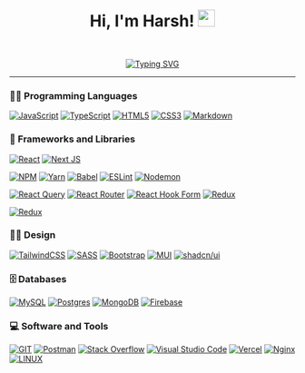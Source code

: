   <h1 align="center">
Hi, I'm Harsh!
	<a href="https://media.giphy.com/media/hvRJCLFzcasrR4ia7z/giphy.gif" target="_self">
		<img src="https://media.giphy.com/media/hvRJCLFzcasrR4ia7z/giphy.gif" width="30">
	</a>
</h1>
<br>
<p align="center">
	<a href="https://git.io/typing-svg"><img src="https://readme-typing-svg.herokuapp.com?font=Fira+Code&amp;pause=1000&amp;center=true&amp;vCenter=true&amp;width=435&amp;lines=Full+Stack+Web+Developer;Graduate+AI+Student" alt="Typing SVG"></a>
</p>
<hr>
<h3 id="-programming-languages">👨‍💻 Programming Languages</h3>
<p>
    <a href="https://camo.githubusercontent.com/c81375f70082227e8dffe012148b4fc100ce3f7790ca15f51cc65f02051d66fa/68747470733a2f2f696d672e736869656c64732e696f2f62616467652f4a6176615363726970742d2532333332333333302e7376673f7374796c653d666c6174266c6f676f3d6a617661736372697074266c6f676f436f6c6f723d253233463744463145"><img alt="JavaScript" src="https://camo.githubusercontent.com/c81375f70082227e8dffe012148b4fc100ce3f7790ca15f51cc65f02051d66fa/68747470733a2f2f696d672e736869656c64732e696f2f62616467652f4a6176615363726970742d2532333332333333302e7376673f7374796c653d666c6174266c6f676f3d6a617661736372697074266c6f676f436f6c6f723d253233463744463145"></a>
    <a target="_blank" rel="noopener noreferrer nofollow" href="https://camo.githubusercontent.com/c014d6173a29146ac8d42cb97c98ea9995336b6559809b9779cb1283718cb615/68747470733a2f2f696d672e736869656c64732e696f2f62616467652f547970655363726970742d2532333030374143432e7376673f7374796c653d666c6174266c6f676f3d74797065736372697074266c6f676f436f6c6f723d7768697465"><img src="https://camo.githubusercontent.com/c014d6173a29146ac8d42cb97c98ea9995336b6559809b9779cb1283718cb615/68747470733a2f2f696d672e736869656c64732e696f2f62616467652f547970655363726970742d2532333030374143432e7376673f7374796c653d666c6174266c6f676f3d74797065736372697074266c6f676f436f6c6f723d7768697465" alt="TypeScript" data-canonical-src="https://img.shields.io/badge/TypeScript-#007ACC.svg?style=flat&amp;logo=typescript&amp;logoColor=white" style="max-width: 100%;"></a>
    <a target="_blank" rel="noopener noreferrer nofollow" href="https://camo.githubusercontent.com/9c5bb04c0528e485bbc26146e50c477dd4ae978a95e8b024f5edd2e14e1b5b02/68747470733a2f2f696d672e736869656c64732e696f2f62616467652f48544d4c352d2532334533344632362e7376673f7374796c653d666c6174266c6f676f3d68746d6c35266c6f676f436f6c6f723d7768697465"><img src="https://camo.githubusercontent.com/9c5bb04c0528e485bbc26146e50c477dd4ae978a95e8b024f5edd2e14e1b5b02/68747470733a2f2f696d672e736869656c64732e696f2f62616467652f48544d4c352d2532334533344632362e7376673f7374796c653d666c6174266c6f676f3d68746d6c35266c6f676f436f6c6f723d7768697465" alt="HTML5" data-canonical-src="https://img.shields.io/badge/HTML5-#E34F26.svg?style=flat&amp;logo=html5&amp;logoColor=white" style="max-width: 100%;"></a>
    <a target="_blank" rel="noopener noreferrer nofollow" href="https://camo.githubusercontent.com/11d6c8d7e0eb9434b41a9c08cc2a1be84cca9f30fafc3d918135e8e32fccd958/68747470733a2f2f696d672e736869656c64732e696f2f62616467652f435353332d2532333135373242362e7376673f7374796c653d666c6174266c6f676f3d63737333266c6f676f436f6c6f723d7768697465"><img src="https://camo.githubusercontent.com/11d6c8d7e0eb9434b41a9c08cc2a1be84cca9f30fafc3d918135e8e32fccd958/68747470733a2f2f696d672e736869656c64732e696f2f62616467652f435353332d2532333135373242362e7376673f7374796c653d666c6174266c6f676f3d63737333266c6f676f436f6c6f723d7768697465" alt="CSS3" data-canonical-src="https://img.shields.io/badge/CSS3-#1572B6.svg?style=flat&amp;logo=css3&amp;logoColor=white" style="max-width: 100%;"></a>
    <a target="_blank" rel="noopener noreferrer nofollow" href="https://camo.githubusercontent.com/8385791df6964d6529cfb8ff01deda5fdc192dfba3e47dceedd6ba7edeb2890a/68747470733a2f2f696d672e736869656c64732e696f2f62616467652f6d61726b646f776e2d2532333030303030302e7376673f7374796c653d666c6174266c6f676f3d6d61726b646f776e266c6f676f436f6c6f723d7768697465"><img src="https://camo.githubusercontent.com/8385791df6964d6529cfb8ff01deda5fdc192dfba3e47dceedd6ba7edeb2890a/68747470733a2f2f696d672e736869656c64732e696f2f62616467652f6d61726b646f776e2d2532333030303030302e7376673f7374796c653d666c6174266c6f676f3d6d61726b646f776e266c6f676f436f6c6f723d7768697465" alt="Markdown" data-canonical-src="https://img.shields.io/badge/markdown-#000000.svg?style=flat&amp;logo=markdown&amp;logoColor=white" style="max-width: 100%;"></a>
</p><h3 id="-frameworks-and-libraries">🧰 Frameworks and Libraries</h3>
<p>
    <a target="_blank" rel="noopener noreferrer nofollow" href="https://camo.githubusercontent.com/1293a5f3fed176eb018505b64108143d75574f02a57cbbf5bc4651d026564383/68747470733a2f2f696d672e736869656c64732e696f2f62616467652f72656163742d2532333230323332612e7376673f7374796c653d666c6174266c6f676f3d7265616374266c6f676f436f6c6f723d253233363144414642"><img src="https://camo.githubusercontent.com/1293a5f3fed176eb018505b64108143d75574f02a57cbbf5bc4651d026564383/68747470733a2f2f696d672e736869656c64732e696f2f62616467652f72656163742d2532333230323332612e7376673f7374796c653d666c6174266c6f676f3d7265616374266c6f676f436f6c6f723d253233363144414642" alt="React" data-canonical-src="https://img.shields.io/badge/react-#20232a.svg?style=flat&amp;logo=react&amp;logoColor=#61DAFB" style="max-width: 100%;"></a>
    <a target="_blank" rel="noopener noreferrer nofollow" href="https://camo.githubusercontent.com/c6749f126f35b150855c7f7bced22811af37f6e837426279f9e063f22cbaa753/68747470733a2f2f696d672e736869656c64732e696f2f62616467652f4e6578742d626c61636b3f7374796c653d666c6174266c6f676f3d6e6578742e6a73266c6f676f436f6c6f723d7768697465"><img src="https://camo.githubusercontent.com/c6749f126f35b150855c7f7bced22811af37f6e837426279f9e063f22cbaa753/68747470733a2f2f696d672e736869656c64732e696f2f62616467652f4e6578742d626c61636b3f7374796c653d666c6174266c6f676f3d6e6578742e6a73266c6f676f436f6c6f723d7768697465" alt="Next JS" data-canonical-src="https://img.shields.io/badge/Next-black?style=flat&amp;logo=next.js&amp;logoColor=white" style="max-width: 100%;"></a>
</p><p dir="auto">
<a target="_blank" rel="noopener noreferrer nofollow" href="https://camo.githubusercontent.com/176bf85cab961d8bfaf6791d496df0cd04129ecd44bbe77cc85b302c11a1d1d9/68747470733a2f2f696d672e736869656c64732e696f2f62616467652f6e706d2d2532334342333833372e7376673f7374796c653d666c6174266c6f676f3d6e706d266c6f676f436f6c6f723d7768697465"><img src="https://camo.githubusercontent.com/176bf85cab961d8bfaf6791d496df0cd04129ecd44bbe77cc85b302c11a1d1d9/68747470733a2f2f696d672e736869656c64732e696f2f62616467652f6e706d2d2532334342333833372e7376673f7374796c653d666c6174266c6f676f3d6e706d266c6f676f436f6c6f723d7768697465" alt="NPM" data-canonical-src="https://img.shields.io/badge/npm-#CB3837.svg?style=flat&amp;logo=npm&amp;logoColor=white" style="max-width: 100%;"></a>
<a target="_blank" rel="noopener noreferrer nofollow" href="https://camo.githubusercontent.com/7c338109a7b0ad14552fdb043637f5bbc49ef8fa983ce8c6fa5270c85d50a2fc/68747470733a2f2f696d672e736869656c64732e696f2f62616467652f7961726e2d2532333243384542422e7376673f7374796c653d666c6174266c6f676f3d7961726e266c6f676f436f6c6f723d7768697465"><img src="https://camo.githubusercontent.com/7c338109a7b0ad14552fdb043637f5bbc49ef8fa983ce8c6fa5270c85d50a2fc/68747470733a2f2f696d672e736869656c64732e696f2f62616467652f7961726e2d2532333243384542422e7376673f7374796c653d666c6174266c6f676f3d7961726e266c6f676f436f6c6f723d7768697465" alt="Yarn" data-canonical-src="https://img.shields.io/badge/yarn-#2C8EBB.svg?style=flat&amp;logo=yarn&amp;logoColor=white" style="max-width: 100%;"></a>
<a target="_blank" rel="noopener noreferrer nofollow" href="https://camo.githubusercontent.com/2ee44fd90927e287d8f6f5c6c5adcfe22667aa305dd4935ea5ca5231e652e32f/68747470733a2f2f696d672e736869656c64732e696f2f62616467652f426162656c2d4639444333653f7374796c653d666c6174266c6f676f3d626162656c266c6f676f436f6c6f723d626c61636b"><img src="https://camo.githubusercontent.com/2ee44fd90927e287d8f6f5c6c5adcfe22667aa305dd4935ea5ca5231e652e32f/68747470733a2f2f696d672e736869656c64732e696f2f62616467652f426162656c2d4639444333653f7374796c653d666c6174266c6f676f3d626162656c266c6f676f436f6c6f723d626c61636b" alt="Babel" data-canonical-src="https://img.shields.io/badge/Babel-F9DC3e?style=flat&amp;logo=babel&amp;logoColor=black" style="max-width: 100%;"></a>
<a target="_blank" rel="noopener noreferrer nofollow" href="https://camo.githubusercontent.com/cc5775c3613e6546c45d58ee357682acf962f2aca9d28b2b6d35714bb1b027f8/68747470733a2f2f696d672e736869656c64732e696f2f62616467652f45534c696e742d3442333236333f7374796c653d666c6174266c6f676f3d65736c696e74266c6f676f436f6c6f723d7768697465"><img src="https://camo.githubusercontent.com/cc5775c3613e6546c45d58ee357682acf962f2aca9d28b2b6d35714bb1b027f8/68747470733a2f2f696d672e736869656c64732e696f2f62616467652f45534c696e742d3442333236333f7374796c653d666c6174266c6f676f3d65736c696e74266c6f676f436f6c6f723d7768697465" alt="ESLint" data-canonical-src="https://img.shields.io/badge/ESLint-4B3263?style=flat&amp;logo=eslint&amp;logoColor=white" style="max-width: 100%;"></a>
<a target="_blank" rel="noopener noreferrer nofollow" href="https://camo.githubusercontent.com/8c16fa40ab76a9292d47df6c93260c3370a8ee24b38baa5c4dcff97da3f74a0b/68747470733a2f2f696d672e736869656c64732e696f2f62616467652f4e4f44454d4f4e2d2532333332333333302e7376673f7374796c653d666c6174266c6f676f3d6e6f64656d6f6e266c6f676f436f6c6f723d25424244454144"><img src="https://camo.githubusercontent.com/8c16fa40ab76a9292d47df6c93260c3370a8ee24b38baa5c4dcff97da3f74a0b/68747470733a2f2f696d672e736869656c64732e696f2f62616467652f4e4f44454d4f4e2d2532333332333333302e7376673f7374796c653d666c6174266c6f676f3d6e6f64656d6f6e266c6f676f436f6c6f723d25424244454144" alt="Nodemon" data-canonical-src="https://img.shields.io/badge/NODEMON-#323330.svg?style=flat&amp;logo=nodemon&amp;logoColor=�DEAD" style="max-width: 100%;"></a></p>
<p dir="auto">
<a target="_blank" rel="noopener noreferrer nofollow" href="https://camo.githubusercontent.com/dd48a0b3aefa8fafadec82133042da47e0de2b892d7b365b4b5175f5c5037329/68747470733a2f2f696d672e736869656c64732e696f2f62616467652f2d526561637425323051756572792d4646343135343f7374796c653d666c6174266c6f676f3d72656163742532307175657279266c6f676f436f6c6f723d7768697465"><img src="https://camo.githubusercontent.com/dd48a0b3aefa8fafadec82133042da47e0de2b892d7b365b4b5175f5c5037329/68747470733a2f2f696d672e736869656c64732e696f2f62616467652f2d526561637425323051756572792d4646343135343f7374796c653d666c6174266c6f676f3d72656163742532307175657279266c6f676f436f6c6f723d7768697465" alt="React Query" data-canonical-src="https://img.shields.io/badge/-React Query-FF4154?style=flat&amp;logo=react query&amp;logoColor=white" style="max-width: 100%;"></a>
<a target="_blank" rel="noopener noreferrer nofollow" href="https://camo.githubusercontent.com/a304faa0a3a54c8fa5475f8f1f3dc3c9812f4421d5a4d78c07d0c201aac68fde/68747470733a2f2f696d672e736869656c64732e696f2f62616467652f52656163745f526f757465722d4341343234353f7374796c653d666c6174266c6f676f3d72656163742d726f75746572266c6f676f436f6c6f723d7768697465"><img src="https://camo.githubusercontent.com/a304faa0a3a54c8fa5475f8f1f3dc3c9812f4421d5a4d78c07d0c201aac68fde/68747470733a2f2f696d672e736869656c64732e696f2f62616467652f52656163745f526f757465722d4341343234353f7374796c653d666c6174266c6f676f3d72656163742d726f75746572266c6f676f436f6c6f723d7768697465" alt="React Router" data-canonical-src="https://img.shields.io/badge/React_Router-CA4245?style=flat&amp;logo=react-router&amp;logoColor=white" style="max-width: 100%;"></a>
<a target="_blank" rel="noopener noreferrer nofollow" href="https://camo.githubusercontent.com/18b2735b80bd25f56ff12c80ae77f7e0d8a75553c3a4a7d5834d395ebb8b01d2/68747470733a2f2f696d672e736869656c64732e696f2f62616467652f5265616374253230486f6f6b253230466f726d2d2532334543353939302e7376673f7374796c653d666c6174266c6f676f3d7265616374686f6f6b666f726d266c6f676f436f6c6f723d7768697465"><img src="https://camo.githubusercontent.com/18b2735b80bd25f56ff12c80ae77f7e0d8a75553c3a4a7d5834d395ebb8b01d2/68747470733a2f2f696d672e736869656c64732e696f2f62616467652f5265616374253230486f6f6b253230466f726d2d2532334543353939302e7376673f7374796c653d666c6174266c6f676f3d7265616374686f6f6b666f726d266c6f676f436f6c6f723d7768697465" alt="React Hook Form" data-canonical-src="https://img.shields.io/badge/React Hook Form-#EC5990.svg?style=flat&amp;logo=reacthookform&amp;logoColor=white" style="max-width: 100%;"></a>
<a target="_blank" rel="noopener noreferrer nofollow" href="https://camo.githubusercontent.com/326806eacb8913fcbd41aede4d474f0234a624d0115558e1583df8d6e0de3611/68747470733a2f2f696d672e736869656c64732e696f2f62616467652f72656475782d2532333539336438382e7376673f7374796c653d666c6174266c6f676f3d7265647578266c6f676f436f6c6f723d7768697465"><img src="https://camo.githubusercontent.com/326806eacb8913fcbd41aede4d474f0234a624d0115558e1583df8d6e0de3611/68747470733a2f2f696d672e736869656c64732e696f2f62616467652f72656475782d2532333539336438382e7376673f7374796c653d666c6174266c6f676f3d7265647578266c6f676f436f6c6f723d7768697465" alt="Redux" data-canonical-src="https://img.shields.io/badge/redux-#593d88.svg?style=flat&amp;logo=redux&amp;logoColor=white" style="max-width: 100%;"></a>
</p>
<a target="_blank" rel="noopener noreferrer nofollow" href="https://img.shields.io/badge/Stripe-626CD9?style=flat&logo=Stripe&logoColor=white"><img src="https://img.shields.io/badge/Stripe-626CD9?style=flat&logo=Stripe&logoColor=white" alt="Redux" data-canonical-src="https://img.shields.io/badge/Stripe-626CD9?style=flat&logo=Stripe&logoColor=white" style="max-width: 100%;"></a>
<p>
</p>
<h3 id="️-design">👨‍🎨 Design</h3>
<p dir="auto"><a target="_blank" rel="noopener noreferrer nofollow" href="https://camo.githubusercontent.com/6da840a58ceca32acd14748febdf06c0c196f2c05fa76df0d344d864d84f1ef2/68747470733a2f2f696d672e736869656c64732e696f2f62616467652f7461696c77696e646373732d2532333338423241432e7376673f7374796c653d666c6174266c6f676f3d7461696c77696e642d637373266c6f676f436f6c6f723d7768697465"><img src="https://camo.githubusercontent.com/6da840a58ceca32acd14748febdf06c0c196f2c05fa76df0d344d864d84f1ef2/68747470733a2f2f696d672e736869656c64732e696f2f62616467652f7461696c77696e646373732d2532333338423241432e7376673f7374796c653d666c6174266c6f676f3d7461696c77696e642d637373266c6f676f436f6c6f723d7768697465" alt="TailwindCSS" data-canonical-src="https://img.shields.io/badge/tailwindcss-#38B2AC.svg?style=flat&amp;logo=tailwind-css&amp;logoColor=white" style="max-width: 100%;"></a>
<a target="_blank" rel="noopener noreferrer nofollow" href="https://camo.githubusercontent.com/57680f5eaa60e289d190da675913159d51b08da9d40438917fe04fa1111e04d4/68747470733a2f2f696d672e736869656c64732e696f2f62616467652f534153532d686f7470696e6b2e7376673f7374796c653d666c6174266c6f676f3d53415353266c6f676f436f6c6f723d7768697465"><img src="https://camo.githubusercontent.com/57680f5eaa60e289d190da675913159d51b08da9d40438917fe04fa1111e04d4/68747470733a2f2f696d672e736869656c64732e696f2f62616467652f534153532d686f7470696e6b2e7376673f7374796c653d666c6174266c6f676f3d53415353266c6f676f436f6c6f723d7768697465" alt="SASS" data-canonical-src="https://img.shields.io/badge/SASS-hotpink.svg?style=flat&amp;logo=SASS&amp;logoColor=white" style="max-width: 100%;"></a>
<a target="_blank" rel="noopener noreferrer nofollow" href="https://camo.githubusercontent.com/65235d8f90a78848f1818fb24f93e316d246979e609b669a30f04a08b7c8a3df/68747470733a2f2f696d672e736869656c64732e696f2f62616467652f626f6f7473747261702d2532333835313146412e7376673f7374796c653d666c6174266c6f676f3d626f6f747374726170266c6f676f436f6c6f723d7768697465"><img src="https://camo.githubusercontent.com/65235d8f90a78848f1818fb24f93e316d246979e609b669a30f04a08b7c8a3df/68747470733a2f2f696d672e736869656c64732e696f2f62616467652f626f6f7473747261702d2532333835313146412e7376673f7374796c653d666c6174266c6f676f3d626f6f747374726170266c6f676f436f6c6f723d7768697465" alt="Bootstrap" data-canonical-src="https://img.shields.io/badge/bootstrap-#8511FA.svg?style=flat&amp;logo=bootstrap&amp;logoColor=white" style="max-width: 100%;"></a>
<a target="_blank" rel="noopener noreferrer nofollow" href="https://camo.githubusercontent.com/84a040f65bac0a3ed39fd195957b4ab6da448e48bdcf1f3196a43fc33becf835/68747470733a2f2f696d672e736869656c64732e696f2f62616467652f4d55492d2532333030383143422e7376673f7374796c653d666c6174266c6f676f3d6d7569266c6f676f436f6c6f723d7768697465"><img src="https://camo.githubusercontent.com/84a040f65bac0a3ed39fd195957b4ab6da448e48bdcf1f3196a43fc33becf835/68747470733a2f2f696d672e736869656c64732e696f2f62616467652f4d55492d2532333030383143422e7376673f7374796c653d666c6174266c6f676f3d6d7569266c6f676f436f6c6f723d7768697465" alt="MUI" data-canonical-src="https://img.shields.io/badge/MUI-#0081CB.svg?style=flat&amp;logo=mui&amp;logoColor=white" style="max-width: 100%;"></a>
<a target="_blank" rel="noopener noreferrer nofollow" href="https://img.shields.io/badge/shadcn/ui-000000?style=flat&amp;logo=shadcnui&amp;logoColor=white"><img src="https://img.shields.io/badge/shadcn/ui-000000?style=flat&amp;logo=shadcnui&amp;logoColor=white" alt="shadcn/ui" data-canonical-src="https://img.shields.io/badge/shadcn/ui-000000?style=flat&amp;logo=shadcnui&amp;logoColor=white" style="max-width: 100%;"></a></p>

<h3 id="️-databases-and-cloud-hosting">🗄️ Databases</h3>
<p dir="auto"><a target="_blank" rel="noopener noreferrer nofollow" href="https://camo.githubusercontent.com/494d1afcb46894bd667e2272f93ff6603a7556de156afe0cbf6b6ddc60071454/68747470733a2f2f696d672e736869656c64732e696f2f62616467652f6d7973716c2d2532333030303030662e7376673f7374796c653d666c6174266c6f676f3d6d7973716c266c6f676f436f6c6f723d7768697465"><img src="https://camo.githubusercontent.com/494d1afcb46894bd667e2272f93ff6603a7556de156afe0cbf6b6ddc60071454/68747470733a2f2f696d672e736869656c64732e696f2f62616467652f6d7973716c2d2532333030303030662e7376673f7374796c653d666c6174266c6f676f3d6d7973716c266c6f676f436f6c6f723d7768697465" alt="MySQL" data-canonical-src="https://img.shields.io/badge/mysql-#00000f.svg?style=flat&amp;logo=mysql&amp;logoColor=white" style="max-width: 100%;"></a>
<a target="_blank" rel="noopener noreferrer nofollow" href="https://camo.githubusercontent.com/d55e6a03c504932b6fcbe8ab4a041ef401827a5f2e77558b3aa8a2a5c369dc63/68747470733a2f2f696d672e736869656c64732e696f2f62616467652f706f7374677265732d2532333331363139322e7376673f7374796c653d666c6174266c6f676f3d706f737467726573716c266c6f676f436f6c6f723d7768697465"><img src="https://camo.githubusercontent.com/d55e6a03c504932b6fcbe8ab4a041ef401827a5f2e77558b3aa8a2a5c369dc63/68747470733a2f2f696d672e736869656c64732e696f2f62616467652f706f7374677265732d2532333331363139322e7376673f7374796c653d666c6174266c6f676f3d706f737467726573716c266c6f676f436f6c6f723d7768697465" alt="Postgres" data-canonical-src="https://img.shields.io/badge/postgres-#316192.svg?style=flat&amp;logo=postgresql&amp;logoColor=white" style="max-width: 100%;"></a>
<a target="_blank" rel="noopener noreferrer nofollow" href="https://camo.githubusercontent.com/ba691dc56654784cf1c8f2a0928b95256578355fc5f370f0bdf00bd4b147d5d2/68747470733a2f2f696d672e736869656c64732e696f2f62616467652f4d6f6e676f44422d2532333465613934622e7376673f7374796c653d666c6174266c6f676f3d6d6f6e676f6462266c6f676f436f6c6f723d7768697465"><img src="https://camo.githubusercontent.com/ba691dc56654784cf1c8f2a0928b95256578355fc5f370f0bdf00bd4b147d5d2/68747470733a2f2f696d672e736869656c64732e696f2f62616467652f4d6f6e676f44422d2532333465613934622e7376673f7374796c653d666c6174266c6f676f3d6d6f6e676f6462266c6f676f436f6c6f723d7768697465" alt="MongoDB" data-canonical-src="https://img.shields.io/badge/MongoDB-#4ea94b.svg?style=flat&amp;logo=mongodb&amp;logoColor=white" style="max-width: 100%;"></a>
<a target="_blank" rel="noopener noreferrer nofollow" href="https://camo.githubusercontent.com/fe02fe1bba330363cd28c32b95aaf0cbaa557afa897f0d2396074bcd357a7d3a/68747470733a2f2f696d672e736869656c64732e696f2f62616467652f46697265626173652d3033394245353f7374796c653d666c6174266c6f676f3d4669726562617365266c6f676f436f6c6f723d7768697465"><img src="https://camo.githubusercontent.com/fe02fe1bba330363cd28c32b95aaf0cbaa557afa897f0d2396074bcd357a7d3a/68747470733a2f2f696d672e736869656c64732e696f2f62616467652f46697265626173652d3033394245353f7374796c653d666c6174266c6f676f3d4669726562617365266c6f676f436f6c6f723d7768697465" alt="Firebase" data-canonical-src="https://img.shields.io/badge/Firebase-039BE5?style=flat&amp;logo=Firebase&amp;logoColor=white" style="max-width: 100%;"></a>
</p>

<h3 id="-software-and-tools">💻 Software and Tools</h3>
<p>
    <a target="_blank" rel="noopener noreferrer nofollow" href="https://camo.githubusercontent.com/129ac8081ca24849aabac56d911ba466908a245cf2691a1b94dd3888f8ab91de/68747470733a2f2f696d672e736869656c64732e696f2f62616467652f4769742d6663366432363f7374796c653d666c6174266c6f676f3d676974266c6f676f436f6c6f723d7768697465"><img src="https://camo.githubusercontent.com/129ac8081ca24849aabac56d911ba466908a245cf2691a1b94dd3888f8ab91de/68747470733a2f2f696d672e736869656c64732e696f2f62616467652f4769742d6663366432363f7374796c653d666c6174266c6f676f3d676974266c6f676f436f6c6f723d7768697465" alt="GIT" data-canonical-src="https://img.shields.io/badge/Git-fc6d26?style=flat&amp;logo=git&amp;logoColor=white" style="max-width: 100%;"></a>
    <a href="https://img.shields.io/badge/Postman-FF6C37?logo=postman&amp;logoColor=white"><img alt="Postman" src="https://img.shields.io/badge/Postman-FF6C37?logo=postman&amp;logoColor=white"></a>
    <a href="https://img.shields.io/badge/-Stack Overflow-FE7A16?logo=stack-overflow&amp;logoColor=white"><img alt="Stack Overflow" src="https://img.shields.io/badge/-Stack Overflow-FE7A16?logo=stack-overflow&amp;logoColor=white"></a>
    <a href="https://img.shields.io/badge/VSCode-0078D4?style=flat&amp;logo=visual-studio-code&amp;logoColor=white"><img alt="Visual Studio Code" src="https://img.shields.io/badge/VSCode-0078D4?style=flat&amp;logo=visual-studio-code&amp;logoColor=white"></a>
    <a target="_blank" rel="noopener noreferrer nofollow" href="https://camo.githubusercontent.com/86ff557b1a7cb5d815e2871a2ae03b47468260b93ae17415829c27d7590666e9/68747470733a2f2f696d672e736869656c64732e696f2f62616467652f76657263656c2d2532333030303030302e7376673f7374796c653d666c6174266c6f676f3d76657263656c266c6f676f436f6c6f723d7768697465"><img src="https://camo.githubusercontent.com/86ff557b1a7cb5d815e2871a2ae03b47468260b93ae17415829c27d7590666e9/68747470733a2f2f696d672e736869656c64732e696f2f62616467652f76657263656c2d2532333030303030302e7376673f7374796c653d666c6174266c6f676f3d76657263656c266c6f676f436f6c6f723d7768697465" alt="Vercel" data-canonical-src="https://img.shields.io/badge/vercel-#000000.svg?style=flat&amp;logo=vercel&amp;logoColor=white" style="max-width: 100%;"></a>
    <a target="_blank" rel="noopener noreferrer nofollow" href="https://camo.githubusercontent.com/088bbc96836017784333149760de50afcac833da05ed4024f1ab59c69758b467/68747470733a2f2f696d672e736869656c64732e696f2f62616467652f6e67696e782d2532333030393633392e7376673f7374796c653d666c6174266c6f676f3d6e67696e78266c6f676f436f6c6f723d7768697465"><img src="https://camo.githubusercontent.com/088bbc96836017784333149760de50afcac833da05ed4024f1ab59c69758b467/68747470733a2f2f696d672e736869656c64732e696f2f62616467652f6e67696e782d2532333030393633392e7376673f7374796c653d666c6174266c6f676f3d6e67696e78266c6f676f436f6c6f723d7768697465" alt="Nginx" data-canonical-src="https://img.shields.io/badge/nginx-#009639.svg?style=flat&amp;logo=nginx&amp;logoColor=white" style="max-width: 100%;"></a>
    <a target="_blank" rel="noopener noreferrer nofollow" href="https://camo.githubusercontent.com/9ab20bff209934f9d7249297d0e6e80d09cb419502410a1799ce296005d832b0/68747470733a2f2f696d672e736869656c64732e696f2f62616467652f4c696e75782d4643433632343f7374796c653d666c6174266c6f676f3d6c696e7578266c6f676f436f6c6f723d626c61636b"><img src="https://camo.githubusercontent.com/9ab20bff209934f9d7249297d0e6e80d09cb419502410a1799ce296005d832b0/68747470733a2f2f696d672e736869656c64732e696f2f62616467652f4c696e75782d4643433632343f7374796c653d666c6174266c6f676f3d6c696e7578266c6f676f436f6c6f723d626c61636b" alt="LINUX" data-canonical-src="https://img.shields.io/badge/Linux-FCC624?style=flat&amp;logo=linux&amp;logoColor=black" style="max-width: 100%;"></a>
</p>
<br>
